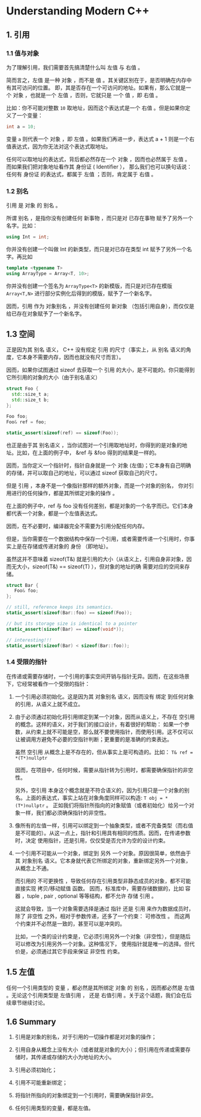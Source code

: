 # Understanding Modern C++

## 1. 引用

### 1.1 值与对象

为了理解引用，我们需要首先搞清楚什么叫 左值 与 右值 。

简而言之，左值 是一种 对象 ，而不是 值 。其关键区别在于，是否明确在内存中有其可访问的位置。 即，其是否存在一个可访问的地址。如果有，那么它就是一个 对象 ，也就是一个 左值 ，否则，它就只是 一个 值 ，即 右值 。

比如：你不可能对整数 `10` 取地址，因而这个表达式是一个 右值 。但是如果你定义了一个变量：

```cpp
int a = 10;
```

变量 `a` 则代表一个 对象 ，即 左值 。如果我们再进一步，表达式 a + 1 则是一个右值表达式，因为你无法对这个表达式取地址。

任何可以取地址的表达式，背后都必然存在一个 对象 ，因而也必然属于 左值 。而如果我们把对象地址看作其 身份证 ( Identifier ）， 那么我们也可以换句话说：任何有 身份证 的表达式，都属于 左值 ；否则，肯定属于 右值 。


### 1.2 别名

引用 是 对象 的 别名 。

所谓 别名 ，是指你没有创建任何 新事物 ，而只是对 已存在事物 赋予了另外一个名字。比如：

```cpp
using Int = int;
```

你并没有创建一个叫做 Int 的新类型，而只是对已存在类型 int 赋予了另外一个名字。再比如

```cpp
template <typename T>
using ArrayType = Array<T, 10>;
```

你并没有创建一个签名为 ```ArrayType<T>``` 的新模版，而只是对已存在模版 ```Array<T,N>``` 进行部分实例化后得到的模版，赋予了一个新名字。

因而，引用 作为 对象别名 ，并没有创建任何 新对象 （包括引用自身），而仅仅是给已存在对象赋予了一个新名字。

## 1.3 空间

正是因为其 别名 语义， C++ 没有规定 引用 的尺寸（事实上，从 别名 语义的角度，它本身不需要内存，因而也就没有尺寸而言）。

因而，如果你试图通过 sizeof 去获取一个 引用 的大小，是不可能的。你只能得到它所引用的对象的大小（由于别名语义）

```cpp
struct Foo {
  std::size_t a;
  std::size_t b;
};

Foo foo;
Foo& ref = foo;

static_assert(sizeof(ref) == sizeof(Foo));
```

也正是由于其 别名语义 ，当你试图对一个引用取地址时，你得到的是对象的地址。比如，在上面的例子中， &ref 与 &foo 得到的结果是一样的。

因而，当你定义一个指针时，指针自身就是一个 对象 (左值)；它本身有自己明确的存储，并可以取自己的地址，可以通过 sizeof 获取自己的尺寸。

但是 引用 ，本身不是一个像指针那样的额外对象，而是一个对象的别名， 你对引用进行的任何操作，都是其所绑定对象的操作 。

在上面的例子中，ref 与 foo 没有任何差别，都是对象的一个名字而已。它们本身都代表一个对象，都是一个左值表达式。

因而，在不必要时，编译器完全不需要为引用分配任何内存。

但是，当你需要在一个数据结构中保存一个引用，或者需要传递一个引用时，你事实上是在存储或传递对象的 身份 （即地址）。

虽然这并不意味着 sizeof(T&) 就是引用的大小（从语义上，引用自身非对象，因而无大小，sizeof(T&) == sizeof(T) ），但对象的地址的确 需要对应的空间来存储。

```cpp
struct Bar {
   Foo& foo;
};

// still, reference keeps its semantics.
static_assert(sizeof(Bar::foo) == sizeof(Foo));

// but its storage size is identical to a pointer
static_assert(sizeof(Bar) == sizeof(void*));

// interesting!!!
static_assert(sizeof(Bar) < sizeof(Bar::foo));
```


### 1.4 受限的指针

在传递或需要存储时，一个引用的事实空间开销与指针无异。因而，在这些场景下，它经常被看作一个受限的指针：

1. 一个引用必须初始化。这是因为其 对象别名 语义，因而没有 绑定 到任何对象的引用，从语义上就不成立。
2. 由于必须通过初始化将引用绑定到某一个对象，因而从语义上，不存在 空引用 的概念。这样的语义，对于我们的接口设计，有着很好的帮助： 如果一个参数，从约束上就不可能是空，那么就不要使用指针，而使用引用。这不仅可以让被调用方避免不必要的空指针判断；更重要的是准确的约束表达。
    
    虽然 空引用 从概念上是不存在的，但从事实上是可构造的。比如： `T& ref = *(T*)nullptr`
    
    因而，在项目中，任何时候，需要从指针转为引用时，都需要确保指针的非空性。

    另外，空引用 本身这个概念就是不符合语义的，因为引用只是一个对象的别名。上面的表达式，事实上站在对象角度同样可以构造: `T obj = *(T*)nullptr` 。 正如我们将指针所指向的对象赋值（或者初始化）给另一个对象一样，我们都必须确保指针的非空性。


3. 像所有的左值一样，引用可以绑定到一个抽象类型，或者不完备类型（而右值是不可能的）。从这一点上，指针和引用具有相同的性质。因而，在传递参数时，决定 使用指针，还是引用，仅仅受是否允许为空的设计约束。

4. 一个引用不可能从一个对象，绑定到 另外 一个对象。原因很简单，依然由于其 对象别名 语义。它本身就代表它所绑定的对象，重新绑定另外一个对象，从概念上不通。

    而引用的 不可更换性 ，导致任何存在引用类型非静态成员的对象，都不可能直接实现 拷贝/移动赋值 函数。 因而，标准库中，需要存储数据的，比如 容器 ，tuple , pair , optional 等等结构，都不允许 存储 引用 。

    这就会导致，当一个对象需要选择是通过 指针 还是 引用 来作为数据成员时，除了 非空性 之外，相对于参数传递，还多了一个约束： 可修改性 。 而这两个约束并不必然是一致的，甚至可以是冲突的。

    比如，一个类的设计约束是，它必须引用另外一个对象（非空性），但是随后可以修改为引用另外一个对象。这种情况下， 使用指针就是唯一的选择。但代价是，必须通过其它手段来保证 非空性 约束。


## 1.5 左值

任何一个引用类型的 变量 ，都必然是其所绑定 对象 的 别名 ，因而都必然是 左值 。无论这个引用类型是 左值引用 ， 还是 右值引用 。关于这个话题，我们会在后续章节继续讨论。


## 1.6 Summary

1. 引用是对象的别名，对于引用的一切操作都是对对象的操作；

2. 引用自身从概念上没有大小（或者就是对象的大小）；但引用在传递或需要存储时，其传递或存储的大小为地址的大小。

3. 引用必须初始化；

4. 引用不可能重新绑定；

5. 将指针所指向的对象绑定到一个引用时，需要确保指针非空。

6. 任何引用类型的变量，都是左值。